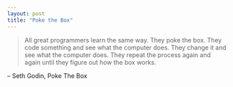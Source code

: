 ```yaml
---
layout: post
title: "Poke the Box"
---
```


> All great programmers learn the same way. They poke the box. They code something and see what the computer does. They change it and see what the computer does. They repeat the process again and again until they figure out how the box works.

– Seth Godin, Poke The Box
